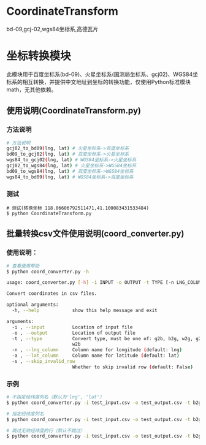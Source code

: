# CoordinateTransform
bd-09,gcj-02,wgs84坐标系,高德瓦片

# 坐标转换模块

此模块用于百度坐标系(bd-09)、火星坐标系(国测局坐标系、gcj02)、WGS84坐标系的相互转换，并提供中文地址到坐标的转换功能，仅使用Python标准模块math，无其他依赖。

## 使用说明(CoordinateTransform.py)

### 方法说明

```bash
# 方法说明
gcj02_to_bd09(lng, lat) # 火星坐标系->百度坐标系
bd09_to_gcj02(lng, lat) # 百度坐标系->火星坐标系
wgs84_to_gcj02(lng, lat) # WGS84坐标系->火星坐标系
gcj02_to_wgs84(lng, lat) # 火星坐标系->WGS84坐标系
bd09_to_wgs84(lng, lat) # 百度坐标系->WGS84坐标系
wgs84_to_bd09(lng, lat) # WGS84坐标系->百度坐标系
```

### 测试

```
# 测试(转换坐标 118.06606792511471,41.100083431533484)
$ python CoordinateTransform.py
```

## 批量转换csv文件使用说明(coord_converter.py)

### 使用说明：

```bash
# 查看使用帮助
$ python coord_converter.py -h

usage: coord_converter.py [-h] -i INPUT -o OUTPUT -t TYPE [-n LNG_COLUMN] [-a LAT_COLUMN] [-s SKIP_INVALID_ROW]

Convert coordinates in csv files.

optional arguments:
  -h, --help            show this help message and exit

arguments:
  -i , --input          Location of input file
  -o , --output         Location of output file
  -t , --type           Convert type, must be one of: g2b, b2g, w2g, g2w, b2w,
                        w2b
  -n , --lng_column     Column name for longitude (default: lng)
  -a , --lat_column     Column name for latitude (default: lat)
  -s , --skip_invalid_row
                        Whether to skip invalid row (default: False)
```

### 示例

```bash
# 不指定经纬度列名（默认为'lng', 'lat'）
$ python coord_converter.py -i test_input.csv -o test_output.csv -t b2g

# 指定经纬度列名
$ python coord_converter.py -i test_input.csv -o test_output.csv -t b2g -n 经度 -a 纬度

# 跳过无效经纬度的行（默认不跳过）
$ python coord_converter.py -i test_input.csv -o test_output.csv -t b2g -n 经度 -a 纬度 -s True
```
